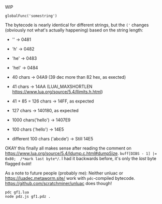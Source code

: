 WIP

```
globalFunc('somestring')
```

The bytecode is nearly identical for different strings, but the `('` changes (obviously not what's actually happening) based on the string length:

* '' -> 0481
* 'h' -> 0482
* 'he' -> 0483
* 'hel' -> 0484
* 40 chars -> 04A9 (39 dec more than 82 hex, as exected)
* 41 chars -> 14AA (LUAI_MAXSHORTLEN <https://www.lua.org/source/5.4/llimits.h.html>)
* 41 + 85 = 126 chars -> 14FF, as expected
* 127 chars -> 140180, as expected
* 1000 chars('hello') -> 1407E9

* 100 chars ('hello') -> 14E5
* different 100 chars ('abcde') -> Still 14E5

OKAY this finally all makes sense after reading the comment on <https://www.lua.org/source/5.4/ldump.c.html#dumpSize>. `buff[DIBS - 1] |= 0x80;  /*mark last byte*/`. I had it backwards before, it's only the _last_ byte flagged `0x80`!

As a note to future people (probably me): Neither unluac or <https://luadec.metaworm.site/> work with `pdc`-compiled bytecode. <https://github.com/scratchminer/unluac> does though!

```
pdc gf1.lua
node pdz.js gf1.pdz .
```
